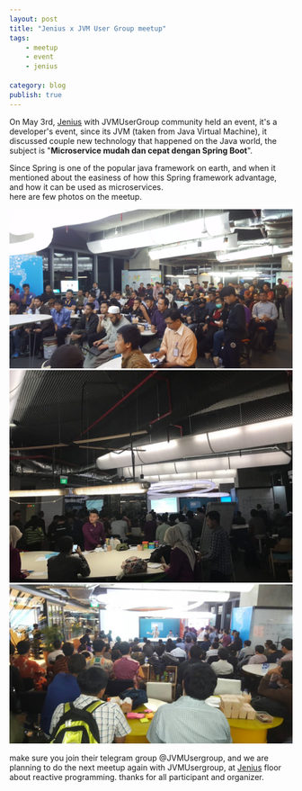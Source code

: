 ```yaml
---
layout: post
title: "Jenius x JVM User Group meetup"
tags: 
    - meetup
    - event
    - jenius

category: blog
publish: true
---
```


On May 3rd, [Jenius](https://jenius.com) with JVMUserGroup community held an event, it's a developer's event, since its JVM (taken from Java Virtual Machine), it discussed couple new technology that happened on the Java world, the subject is "**Microservice mudah dan cepat dengan Spring Boot**".
<!--more-->
Since Spring is one of the popular java framework on earth, and when it mentioned about the easiness of how this Spring framework advantage, and how it can be used as microservices.   
here are few photos on the meetup.

![jvm meetup](/images/posts/jvmusergroup/jvm1.png)
![jvm meetup](/images/posts/jvmusergroup/jvm2.jpg)
![jvm meetup](/images/posts/jvmusergroup/jvm3.jpeg)

make sure you join their telegram group @JVMUsergroup, and we are planning to do the next meetup again with JVMUsergroup, at [Jenius](https://jenius.com) floor about reactive programming. thanks for all participant and organizer.